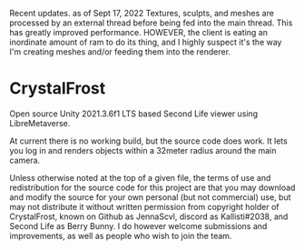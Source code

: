 Recent updates. as of Sept 17, 2022
Textures, sculpts, and meshes are processed by an external thread before being fed into the main thread. This has greatly improved performance.
HOWEVER, the client is eating an inordinate amount of ram to do its thing, and I highly suspect it's the way I'm creating meshes and/or feeding them into the renderer.

# CrystalFrost
Open source Unity 2021.3.6f1 LTS based Second Life viewer using LibreMetaverse.

At current there is no working build, but the source code does work. It lets you log in and renders objects within a 32meter radius around the main camera.

Unless otherwise noted at the top of a given file, the terms of use and redistribution for the source code for this project are that you may download and modify the source for your own personal (but not commercial) use, but may not distribute it without written permission from copyright holder of CrystalFrost, known on Github as JennaScvl, discord as Kallisti#2038, and Second Life as Berry Bunny. I do however welcome submissions and improvements, as well as people who wish to join the team.
